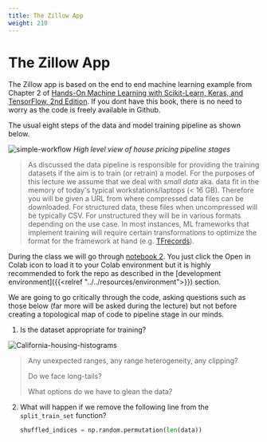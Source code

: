 ```yaml
---
title: The Zillow App
weight: 210
---
```


# The Zillow App

The Zillow app is based on the end to end machine learning example from Chapter 2 of [Hands-On Machine Learning with Scikit-Learn, Keras, and TensorFlow, 2nd Edition](https://learning.oreilly.com/library/view/hands-on-machine-learning/9781492032632/ch02.html). If you dont have this book, there is no need to worry as the code is freely available in Github.  

The usual eight steps of the data and model training pipeline as shown below. 

![simple-workflow](images/simple-workflow.png)
*High level view of house pricing pipeline stages*

> As discussed the data pipeline is responsible for providing the training datasets if the aim is to train (or retrain) a model. For the purposes of this lecture we assume that we deal with *small data* aka. data fit in the memory of today's typical workstations/laptops (< 16 GB).  Therefore you will be given a URL from where compressed data files can be downloaded.  For structured data, these files when uncompressed will be typically CSV. For unstructured they will be in various formats depending on the use case. In most instances, ML frameworks that implement training will require certain transformations to optimize the format for the framework at hand (e.g. [TFrecords](https://www.tensorflow.org/tutorials/load_data/tfrecord)).  

During the class we will go through [notebook 2](https://github.com/ageron/handson-ml2/blob/master/02_end_to_end_machine_learning_project.ipynb). You just click the Open in Colab icon to load it to your Colab environment but it is highly recommended to fork the repo as described in the [development environment]({{<relref "../../resources/environment">}}) section. 

We are going to go critically through the code, asking questions such as those below (far more will be asked during the lecture) but not before creating a topological map of code to pipeline stage in our minds. 

1. Is the dataset appropriate for training?

![California-housing-histograms](images/california-housing-histograms.png)

> Any unexpected ranges, any range heterogeneity, any clipping?
> 
> Do we face long-tails?
> 
> What options do we have to glean the data?

2. What will happen if we remove the following line from the ```split_train_set``` function?
 
    ```python
    shuffled_indices = np.random.permutation(len(data))
    ```
